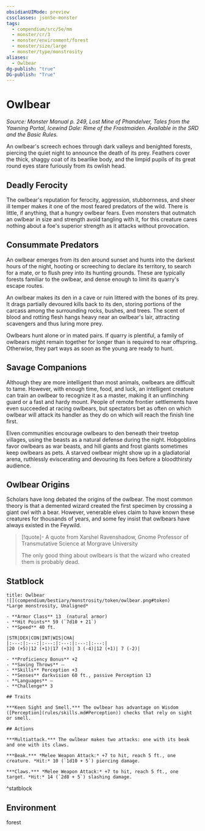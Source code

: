 ```yaml
---
obsidianUIMode: preview
cssclasses: json5e-monster
tags:
  - compendium/src/5e/mm
  - monster/cr/3
  - monster/environment/forest
  - monster/size/large
  - monster/type/monstrosity
aliases:
  - Owlbear
dg-publish: "true"
DG-publish: "True"
---
```

# Owlbear
*Source: Monster Manual p. 249, Lost Mine of Phandelver, Tales from the Yawning Portal, Icewind Dale: Rime of the Frostmaiden. Available in the SRD and the Basic Rules.*  

An owlbear's screech echoes through dark valleys and benighted forests, piercing the quiet night to announce the death of its prey. Feathers cover the thick, shaggy coat of its bearlike body, and the limpid pupils of its great round eyes stare furiously from its owlish head.

## Deadly Ferocity

The owlbear's reputation for ferocity, aggression, stubbornness, and sheer ill temper makes it one of the most feared predators of the wild. There is little, if anything, that a hungry owlbear fears. Even monsters that outmatch an owlbear in size and strength avoid tangling with it, for this creature cares nothing about a foe's superior strength as it attacks without provocation.

## Consummate Predators

An owlbear emerges from its den around sunset and hunts into the darkest hours of the night, hooting or screeching to declare its territory, to search for a mate, or to flush prey into its hunting grounds. These are typically forests familiar to the owlbear, and dense enough to limit its quarry's escape routes.

An owlbear makes its den in a cave or ruin littered with the bones of its prey. It drags partially devoured kills back to its den, storing portions of the carcass among the surrounding rocks, bushes, and trees. The scent of blood and rotting flesh hangs heavy near an owlbear's lair, attracting scavengers and thus luring more prey.

Owlbears hunt alone or in mated pairs. If quarry is plentiful, a family of owlbears might remain together for longer than is required to rear offspring. Otherwise, they part ways as soon as the young are ready to hunt.

## Savage Companions

Although they are more intelligent than most animals, owlbears are difficult to tame. However, with enough time, food, and luck, an intelligent creature can train an owlbear to recognize it as a master, making it an unflinching guard or a fast and hardy mount. People of remote frontier settlements have even succeeded at racing owlbears, but spectators bet as often on which owlbear will attack its handler as they do on which will reach the finish line first.

Elven communities encourage owlbears to den beneath their treetop villages, using the beasts as a natural defense during the night. Hobgoblins favor owlbears as war beasts, and hill giants and frost giants sometimes keep owlbears as pets. A starved owlbear might show up in a gladiatorial arena, ruthlessly eviscerating and devouring its foes before a bloodthirsty audience.

## Owlbear Origins

Scholars have long debated the origins of the owlbear. The most common theory is that a demented wizard created the first specimen by crossing a giant owl with a bear. However, venerable elves claim to have known these creatures for thousands of years, and some fey insist that owlbears have always existed in the Feywild.

> [!quote]- A quote from Xarshel Ravenshadow, Gnome Professor of Transmutative Science at Morgrave University  
> 
> The only good thing about owlbears is that the wizard who created them is probably dead.


## Statblock

```ad-statblock
title: Owlbear
![](compendium/bestiary/monstrosity/token/owlbear.png#token)
*Large monstrosity, Unaligned*

- **Armor Class** 13  (natural armor)
- **Hit Points** 59 (`7d10 + 21`)
- **Speed** 40 ft.

|STR|DEX|CON|INT|WIS|CHA|
|:---:|:---:|:---:|:---:|:---:|:---:|
|20 (+5)|12 (+1)|17 (+3)| 3 (-4)|12 (+1)| 7 (-2)|

- **Proficiency Bonus** +2
- **Saving Throws** ⏤
- **Skills** Perception +3
- **Senses** darkvision 60 ft., passive Perception 13
- **Languages** —
- **Challenge** 3

## Traits

***Keen Sight and Smell.*** The owlbear has advantage on Wisdom ([Perception](rules/skills.md#Perception)) checks that rely on sight or smell.

## Actions

***Multiattack.*** The owlbear makes two attacks: one with its beak and one with its claws.

***Beak.*** *Melee Weapon Attack:* +7 to hit, reach 5 ft., one creature. *Hit:* 10 (`1d10 + 5`) piercing damage.

***Claws.*** *Melee Weapon Attack:* +7 to hit, reach 5 ft., one target. *Hit:* 14 (`2d8 + 5`) slashing damage.
```
^statblock

## Environment

forest